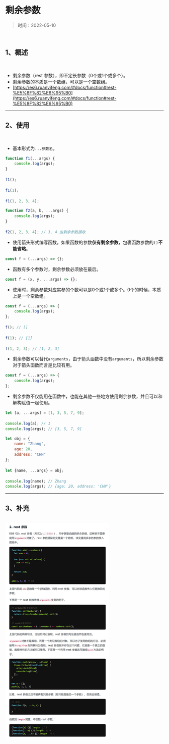 # 剩余参数

> 时间：2022-05-10

<br/>

## 1、概述

<br/>

- 剩余参数（rest 参数），即不定长参数（0个或1个或多个）。
- 剩余参数的本质是一个数组，可以是一个空数组。
- [https://es6.ruanyifeng.com/#docs/function#rest-%E5%8F%82%E6%95%B0](https://es6.ruanyifeng.com/#docs/function#rest-%E5%8F%82%E6%95%B0)

---

## 2、使用

<br/>

- 基本形式为`...参数名`。



```javascript
function f1(...args) {
    console.log(args);
}

f1();

f1(1);

f1(1, 2, 3, 4);
```



```javascript
function f2(a, b, ...args) {
    console.log(args);
}

f2(1, 2, 3, 4); // 3, 4 由剩余参数接收
```



- 使用箭头形式编写函数，如果函数的参数**仅有剩余参数**，包裹函数参数的`()`**不能省略**。



```javascript
const f = (...args) => {};
```



- 函数有多个参数时，剩余参数必须放在最后。



```javascript
const f = (x, y, ...args) => {};
```



- 使用时，剩余参数对应实参的个数可以是0个或1个或多个。0个的时候，本质上是一个空数组。



```javascript
const f = (...args) => {
    console.log(args);
};

f(); // []

f(1); // [1]

f(1, 2, 3); // [1, 2, 3]
```



- 剩余参数可以替代`arguments`，由于箭头函数中没有`arguments`，所以剩余参数对于箭头函数而言是比较有用。



```javascript
const f = (...args) => {
    console.log(args);
};
```



- 剩余参数不仅能用在函数中，也能在其他一些地方使用剩余参数，并且可以和解构赋值一起使用。



```javascript
let [a, ...args] = [1, 3, 5, 7, 9];

console.log(a); // 1
console.log(args); // [3, 5, 7, 9]
```



```javascript
let obj = {
    name: "Zhang",
    age: 20,
    address: "CHN"
};

let {name, ...args} = obj;

console.log(name); // Zhang
console.log(args); // {age: 20, address: 'CHN'}
```



---

## 3、补充

<br/>

<img src="fc8a53f4-6237-4b82-9436-d8cbc0a21927/1.jpg" alt="1" style="zoom:67%;" />